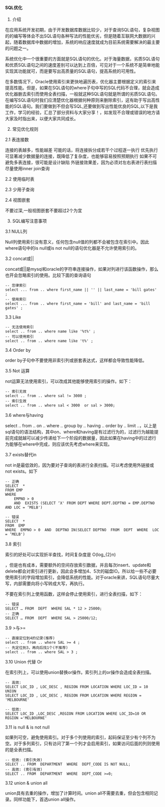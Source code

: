 #### SQL优化

1.  介绍

在应用系统开发初期，由于开发数据库数据比较少，对于查询SQL语句，复杂视图的的编写等体会不出SQL语句各种写法的性能优劣，但是随着互联网大数据的兴起，随着数据库中数据的增加，系统的响应速度就成为目前系统需要解决的最主要的问题之一。

系统优化中一个很重要的方面就是SQL语句的优化。对于海量数据，劣质SQL语句和优质SQL语句之间的速度差别可以达到上百倍，可见对于一个系统不是简单地能实现其功能就可，而是要写出高质量的SQL语句，提高系统的可用性。

在多数情况下，Oracle使用索引来更快地遍历表，优化器主要根据定义的索引来提高性能。但是，如果在SQL语句的where子句中写的SQL代码不合理，就会造成优化器删去索引而使用全表扫描，一般就这种SQL语句就是所谓的劣质SQL语句。在编写SQL语句时我们应清楚优化器根据何种原则来删除索引，这有助于写出高性能的SQL语句。我们要做到不但会写SQL,还要做到写出性能优良的SQL,以下是我工作，学习的经验，汇总了部分资料与大家分享！，如发现不合理或错误的地方请大家及时指出来，以便大家共同成长。

2. 常见优化规则

2.1 表连接数

连接的表越多，性能越差
可能的话，将连接拆分成若干个过程逐一执行
优先执行可显著减少数据量的连接，既降低了复杂度，也能够容易按照预期执行
如果不可避免多表连接，很可能是设计缺陷
外链接效果差，因为必须对左右表进行表扫描
尽量使用inner join查询

2.2 使用临时表

2.3 少用子查询

2.4 视图嵌套

不要过深,一般视图嵌套不要超过2个为宜

3. SQL编写注意事项

3.1 NULL列

Null列使用索引没有意义，任何包含null值的列都不会被包含在索引中。因此where语句中的is null或is not null的语句优化器是不允许使用索引的。

3.2 concat或||

concat或||是mysql和oracle的字符串连接操作，如果对列进行该函数操作，那么也开会忽略索引的使用。比较下面的查询语句

```
-- 忽律索引
select ... from .. where first_name || '' || last_name = 'bill gates' ;
-- 使用索引
select ... from .. where first_name = 'bill' and last_name = 'bill gates' ;
```

3.3 Like

```
-- 无法使用索引
select .. from .. where name like '%t%' ;
-- 可以使用索引
select .. from .. where name like 't%' ;
```

3.4 Order by

order by子句中不要使用非索引列或嵌套表达式，这样都会导致性能降低。

3.5 Not 运算

not运算无法使用索引，可以改成其他能够使用索引的操作。如下：

```
-- 索引无效
select .. from .. where sal != 3000 ;
-- 索引生效
select .. from .. where sal < 3000  or sal > 3000;
```

3.6 where与having

select .. from .. on .. where .. group by .. having .. order by .. limit ..，以上是sql语句的语法结构，其中on、where和having是有过滤行为的，过滤行为越能提前完成就越可以减少传递给下一个阶段的数据量，因此如果在having中的过滤行为能够在where中完成，则应该优先考虑where来实现。

3.7 exists替代in

not in是最低效的，因为要对子查询的表进行全表扫描。可以考虑使用外链接或not exists。如下

```
-- 正确
SELECT  *
FROM EMP
WHERE  
    EMPNO > 0
    AND  EXISTS (SELECT ‘X' FROM DEPT WHERE DEPT.DEPTNO = EMP.DEPTNO AND LOC = ‘MELB')

-- 错误
SELECT  *
FROM  EMP
WHERE  EMPNO > 0  AND  DEPTNO IN(SELECT DEPTNO  FROM  DEPT  WHERE  LOC = ‘MELB')
```

3.8 索引

索引的好处可以实现折半查找，时间复杂度是 O(log_{2}n)

，但是也有成本，需要额外的空间存放索引数据，并且每次insert、update和delete都会对索引进行更新，因此会多增加4、5次的磁盘IO。所以给一些不必要使用索引的字段增加索引，会降低系统的性能。对于oracle来讲，SQL语句尽量大写，内部需要向将小写转成大写，再执行。

不要在索引列上使用函数，这样会停止使用索引，进行全表扫描，如下：

```
-- 错误
SELECT … FROM  DEPT  WHERE SAL * 12 > 25000;
-- 正确
SELECT … FROM  DEPT  WHERE SAL > 25000/12;
```

3.9 >与>=

```
-- 直接定位到4的记录(推荐)
select .. from .. where SAL >= 4 ;
-- 先定位到3，再向后找1个(不推荐)
select .. from .. where SAL > 3 ;
```

3.10 Union 代替 Or

在索引列上，可以使用union替换or操作。索引列上的or操作会造成全表扫描。

```
-- 高效:
SELECT LOC_ID , LOC_DESC , REGION FROM LOCATION WHERE LOC_ID = 10
UNION
SELECT LOC_ID , LOC_DESC , REGION FROM LOCATION WHERE REGION = 'MELBOURNE'

-- 低效:
SELECT LOC_ID ,LOC_DESC ,REGION FROM LOCATION WHERE LOC_ID=10 OR REGION ='MELBOURNE'
```

3.11  is null & is not null

如果列可空，避免使用索引。对于多个列使用的索引，起码保证至少有个列不为空。对于多列索引，只有访问了第一个列才会启用索引，如果访问后面的列则使用的是全表扫描。

```
-- 低效: (索引失效)
SELECT .. FROM  DEPARTMENT  WHERE  DEPT_CODE IS NOT NULL;
-- 高效: (索引有效)
SELECT .. FROM  DEPARTMENT  WHERE  DEPT_CODE >=0;
```

3.12 union & union all

union具有去重的操作，增加了计算时间。union all不需要去重，但会包含相同记录。同样功能下，首选union all操作。
